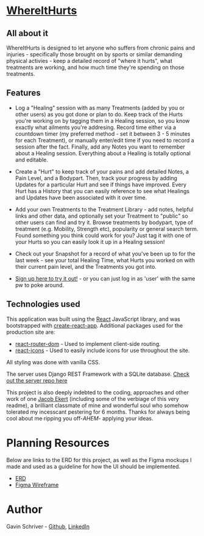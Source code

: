 # [WhereItHurts](https://whereithurts.herokuapp.com)

## All about it

WhereItHurts is designed to let anyone who suffers from chronic pains and injuries - specifically those brought on by sports or similar demanding physical activies -  keep a detailed record of "where it hurts", what treatments are working, and how much time they're spending on those treatments. 

## Features

* Log a "Healing" session with as many Treatments (added by you or other users) as you got done or plan to do. Keep track of the Hurts you're working on by tagging them in a Healing session, so you know exactly what ailments you're addresing. Record time either via a countdown timer (my preferred method - set it between 3 - 5 minutes for each Treatment), or manually enter/edit time if you need to record a session after the fact. Finally, add any Notes you want to remember about a Healing session. Everything about a Healing is totally optional and editable.

* Create a "Hurt" to keep track of your pains and add detailed Notes, a Pain Level, and a Bodypart. Then, track your progress by adding Updates for a particular Hurt and see if things have improved. Every Hurt has a History that you can easily reference to see what Healings and Updates have been associated with it over time.

* Add your own Treatments to the Treatment Library - add notes, helpful links and other data, and optionally set your Treatment to "public" so other users can find and try it. Browse treatments by bodypart, type of treatment (e.g. Mobility, Strength etc), popularity or general search term. Found something you think could work for you? Just tag it with one of your Hurts so you can easily look it up in a Healing session!

* Check out your Snapshot for a record of what you've been up to for the last week - see your total Healing Time, what Hurts you worked on with their current pain level, and the Treatments you got into.

* [Sign up here to try it out!](https://whereithurts.herokuapp.com) - or you can just log in as 'user' with the same pw to poke around.

## Technologies used

This application was built using the [React](https://github.com/) JavaScript library, and was bootstrapped with [create-react-app](https://github.com/facebook/create-react-app). Additional packages used for the production site are: 
* [react-router-dom](https://reactrouter.com/) - Used to implement client-side routing.
* [react-icons](https://react-icons.github.io/react-icons/) - Used to easily include icons for use throughout the site.

All styling was done with vanilla CSS.

The server uses Django REST Framework with a SQLite database. [Check out the server repo here](https://github.com/gavinschriver/whereithurts-server)

This project is also deeply indebted to the coding, approaches and other work of one [Jacob Ekert](https://github.com/skratz17) (including some of the verbiage of this very readme), a brilliant classmate of mine and wonderful soul who somehow tolerated my incesscant pestering for 6 months. Thanks for always being cool about me ripping you off-*AHEM*- applying your ideas.

# Planning Resources

Below are links to the ERD for this project, as well as the Figma mockups I made and used as a guideline for how the UI should be implemented.

* [ERD](https://dbdiagram.io/d/5fc4548c3a78976d7b7dd7b5)
* [Figma Wireframe](https://www.figma.com/file/IGYpsjtMStd3sSf5uK8NdD/ShowMeWhereItHurts?node-id=0%3A1)

# Author 
Gavin Schriver - [Github](https://github.com/gavinschriver), [LinkedIn](https://www.linkedin.com/in/gavinschriver/)
